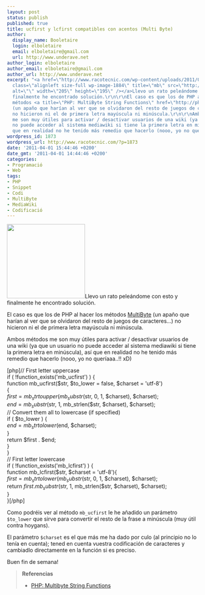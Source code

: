 ```yaml
---
layout: post
status: publish
published: true
title: ucfirst y lcfirst compatibles con acentos (Multi Byte)
author:
  display_name: Booletaire
  login: elboletaire
  email: elboletaire@gmail.com
  url: http://www.underave.net
author_login: elboletaire
author_email: elboletaire@gmail.com
author_url: http://www.underave.net
excerpt: "<a href=\"http://www.racotecnic.com/wp-content/uploads/2011/04/mb1.png\"><img
  class=\"alignleft size-full wp-image-1884\" title=\"mb\" src=\"http://www.racotecnic.com/wp-content/uploads/2011/04/mb1.png\"
  alt=\"\" width=\"205\" height=\"195\" /></a>Llevo un rato peleándome con esto y
  finalmente he encontrado solución.\r\n\r\nEl caso es que los de PHP al hacer los
  métodos <a title=\"PHP: MultiByte String Functions\" href=\"http://php.net/manual/en/ref.mbstring.php\">MultiByte</a>
  (un apaño que harían al ver que se olvidaron del resto de juegos de caracteres...)
  no hicieron ni el de primera letra mayúscula ni minúscula.\r\n\r\nAmbos métodos
  me son muy útiles para activar / desactivar usuarios de una wiki (ya que un usuario
  no puede acceder al sistema mediawiki si tiene la primera letra en minúscula), así
  que en realidad no he tenido más remedio que hacerlo (nooo, yo no queríaaa..!! xD)"
wordpress_id: 1873
wordpress_url: http://www.racotecnic.com/?p=1873
date: '2011-04-01 15:44:46 +0200'
date_gmt: '2011-04-01 14:44:46 +0200'
categories:
- Programació
- Web
tags:
- PHP
- Snippet
- Codi
- MultiByte
- MediaWiki
- Codificació
---
```


<a href="http://www.racotecnic.com/wp-content/uploads/2011/04/mb1.png"><img class="alignleft size-full wp-image-1884" title="mb" src="http://www.racotecnic.com/wp-content/uploads/2011/04/mb1.png" alt="" width="205" height="195" /></a>Llevo un rato peleándome con esto y finalmente he encontrado solución.

El caso es que los de PHP al hacer los métodos <a title="PHP: MultiByte String Functions" href="http://php.net/manual/en/ref.mbstring.php">MultiByte</a> (un apaño que harían al ver que se olvidaron del resto de juegos de caracteres...) no hicieron ni el de primera letra mayúscula ni minúscula.

Ambos métodos me son muy útiles para activar / desactivar usuarios de una wiki (ya que un usuario no puede acceder al sistema mediawiki si tiene la primera letra en minúscula), así que en realidad no he tenido más remedio que hacerlo (nooo, yo no queríaaa..!! xD)<a id="more"></a><a id="more-1873"></a>

[php]// First letter uppercase<br />
if ( !function_exists('mb_ucfirst') ) {<br />
	function mb_ucfirst($str, $to_lower = false, $charset = 'utf-8')<br />
	{<br />
		$first = mb_strtoupper(mb_substr($str, 0, 1, $charset), $charset);<br />
		$end = mb_substr($str, 1, mb_strlen($str, $charset), $charset);<br />
		// Convert them all to lowercase (if specified)<br />
		if ( $to_lower ) {<br />
			$end = mb_strtolower($end, $charset);<br />
		}<br />
		return $first . $end;<br />
	}<br />
}<br />
// First letter lowercase<br />
if ( !function_exists('mb_lcfirst') ) {<br />
	function mb_lcfirst($str, $charset = 'utf-8'){<br />
		$first = mb_strtolower(mb_substr($str, 0, 1, $charset), $charset);<br />
		return $first . mb_substr($str, 1, mb_strlen($str, $charset), $charset);<br />
	}<br />
}[/php]

Como podréis ver al método `mb_ucfirst` le he añadido un parámetro `$to_lower` que sirve para convertir el resto de la frase a minúscula (muy útil contra hoygans).

El parámetro `$charset` es el que más me ha dado por culo (al principio no lo tenía en cuenta); tened en cuenta vuestra codificación de caracteres y cambiadlo directamente en la función si es preciso.

Buen fin de semana!
<blockquote>
<strong>Referencias</strong>

<ul>
<li><a title="php.net" href="http://php.net/manual/en/ref.mbstring.php">PHP: Multibyte String Functions</a></li>

<a title="php.net" href="http://php.net/manual/en/ref.mbstring.php"> </a></ul>

<a title="php.net" href="http://php.net/manual/en/ref.mbstring.php"> </a></blockquote>

